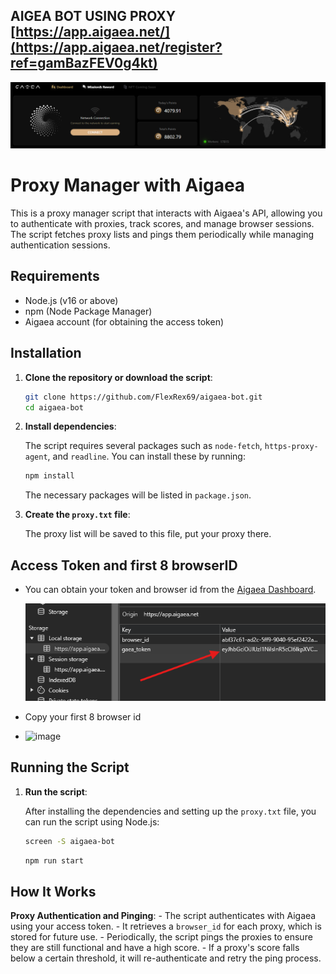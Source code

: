 ## AIGEA BOT USING PROXY [https://app.aigaea.net/](https://app.aigaea.net/register?ref=gamBazFEV0g4kt)

![banner](image.png)

# Proxy Manager with Aigaea

This is a proxy manager script that interacts with Aigaea's API, allowing you to authenticate with proxies, track scores, and manage browser sessions. The script fetches proxy lists and pings them periodically while managing authentication sessions.

## Requirements

- Node.js (v16 or above)
- npm (Node Package Manager)
- Aigaea account (for obtaining the access token)

## Installation

1. **Clone the repository or download the script**:

    ```bash
    git clone https://github.com/FlexRex69/aigaea-bot.git
    cd aigaea-bot
    ```

2. **Install dependencies**:

    The script requires several packages such as `node-fetch`, `https-proxy-agent`, and `readline`. You can install these by running:

    ```bash
    npm install
    ```

    The necessary packages will be listed in `package.json`.

3. **Create the `proxy.txt` file**:

    The proxy list will be saved to this file, put your proxy there.


## Access Token and first 8 browserID
- You can obtain your token and browser id from the [Aigaea Dashboard](https://app.aigaea.net/register?ref=gamBazFEV0g4kt).

  ![gaea-token](image-1.png)
- Copy your first 8 browser id
- 
  ![image](https://github.com/user-attachments/assets/15f23b20-951a-4963-91f3-2277b9db1b26)


## Running the Script

1. **Run the script**:

    After installing the dependencies and setting up the `proxy.txt` file, you can run the script using Node.js:

    ```bash
    screen -S aigaea-bot
    ```
    ```bash
    npm run start
    ```


## How It Works

 **Proxy Authentication and Pinging**:
    - The script authenticates with Aigaea using your access token.
    - It retrieves a `browser_id` for each proxy, which is stored for future use.
    - Periodically, the script pings the proxies to ensure they are still functional and have a high score.
    - If a proxy's score falls below a certain threshold, it will re-authenticate and retry the ping process.

